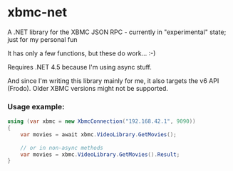 # xbmc-net

A .NET library for the XBMC JSON RPC - currently in "experimental" state; just for my personal fun

It has only a few functions, but these do work... :-)

Requires .NET 4.5 because I'm using async stuff.

And since I'm writing this library mainly for me, it also targets the v6 API (Frodo). Older XBMC versions might not be supported.

### Usage example:

```csharp
using (var xbmc = new XbmcConnection("192.168.42.1", 9090))
{
    var movies = await xbmc.VideoLibrary.GetMovies();
    
    // or in non-async methods
    var movies = xbmc.VideoLibrary.GetMovies().Result;
}
```
